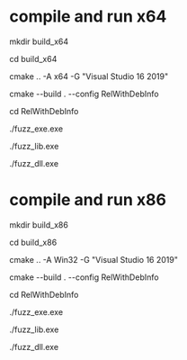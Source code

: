# compile and run x64
mkdir build_x64

cd build_x64

cmake .. -A x64 -G "Visual Studio 16 2019"

cmake --build . --config RelWithDebInfo

cd RelWithDebInfo

./fuzz_exe.exe

./fuzz_lib.exe

./fuzz_dll.exe

# compile and run x86
mkdir build_x86

cd build_x86

cmake .. -A Win32 -G "Visual Studio 16 2019"

cmake --build . --config RelWithDebInfo

cd RelWithDebInfo

./fuzz_exe.exe

./fuzz_lib.exe

./fuzz_dll.exe
